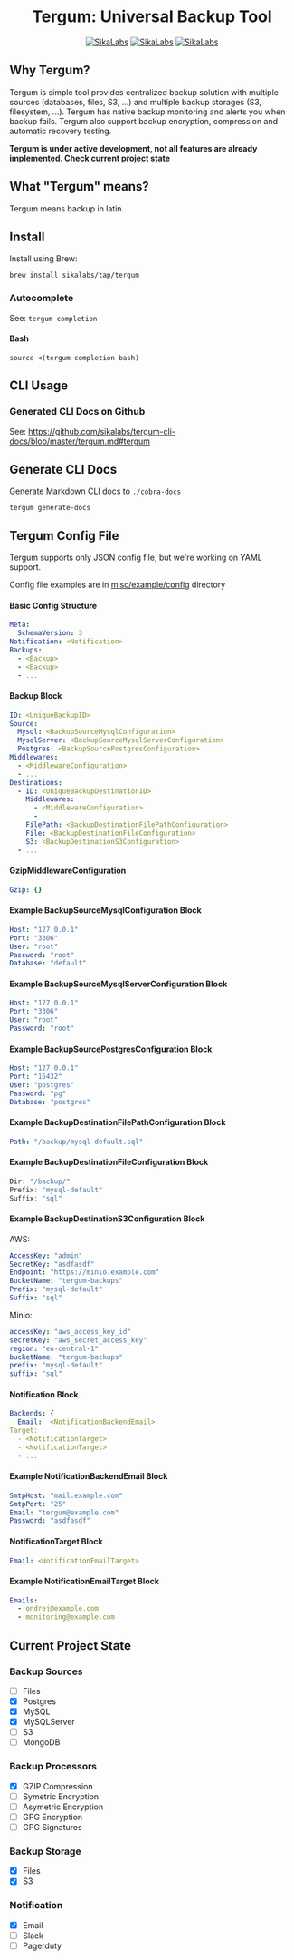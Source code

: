 <p align="center">
  <h1 align="center">Tergum: Universal Backup Tool</h1>
  <p align="center">
    <a href="https://opensource.sikalabs.com"><img alt="SikaLabs" src="https://img.shields.io/badge/OPENSOURCE BY-SIKALABS-131480?style=for-the-badge"></a>
    <a href="https://sikalabs.com"><img alt="SikaLabs" src="https://img.shields.io/badge/-sikalabs.com-gray?style=for-the-badge"></a>
    <a href="mailto://opensource@sikalabs.com"><img alt="SikaLabs" src="https://img.shields.io/badge/-opensource@sikalabs.com-gray?style=for-the-badge"></a>
  </p>
</p>

## Why Tergum?

Tergum is simple tool provides centralized backup solution with multiple sources (databases, files, S3, ...) and multiple backup storages (S3, filesystem, ...). Tergum has native backup monitoring and alerts you when backup fails. Tergum also support backup encryption, compression and automatic recovery testing.

__Tergum is under active development, not all features are already implemented. Check [current project state](#current-project-state)__

## What "Tergum" means?

Tergum means backup in latin.

## Install

Install using Brew:

```
brew install sikalabs/tap/tergum
```

### Autocomplete

See: `tergum completion`

#### Bash

```
source <(tergum completion bash)
```

## CLI Usage

### Generated CLI Docs on Github

See: <https://github.com/sikalabs/tergum-cli-docs/blob/master/tergum.md#tergum>

## Generate CLI Docs

Generate Markdown CLI docs to `./cobra-docs`

```
tergum generate-docs
```

## Tergum Config File

Tergum supports only JSON config file, but we're working on YAML support.

Config file examples are in [misc/example/config](./misc/example/config) directory

#### Basic Config Structure

```yaml
Meta:
  SchemaVersion: 3
Notification: <Notification>
Backups:
  - <Backup>
  - <Backup>
  - ...
```

#### Backup Block

```yaml
ID: <UniqueBackupID>
Source:
  Mysql: <BackupSourceMysqlConfiguration>
  MysqlServer: <BackupSourceMysqlServerConfiguration>
  Postgres: <BackupSourcePostgresConfiguration>
Middlewares:
  - <MiddlewareConfiguration>
  - ...
Destinations:
  - ID: <UniqueBackupDestinationID>
    Middlewares:
      - <MiddlewareConfiguration>
      - ...
    FilePath: <BackupDestinationFilePathConfiguration>
    File: <BackupDestinationFileConfiguration>
    S3: <BackupDestinationS3Configuration>
  - ...
```

#### GzipMiddlewareConfiguration

```yaml
Gzip: {}
```

#### Example BackupSourceMysqlConfiguration Block

```yaml
Host: "127.0.0.1"
Port: "3306"
User: "root"
Password: "root"
Database: "default"
```

#### Example BackupSourceMysqlServerConfiguration Block

```yaml
Host: "127.0.0.1"
Port: "3306"
User: "root"
Password: "root"
```

#### Example BackupSourcePostgresConfiguration Block

```yaml
Host: "127.0.0.1"
Port: "15432"
User: "postgres"
Password: "pg"
Database: "postgres"
```

#### Example BackupDestinationFilePathConfiguration Block

```yaml
Path: "/backup/mysql-default.sql"
```

#### Example BackupDestinationFileConfiguration Block

```jsx
Dir: "/backup/"
Prefix: "mysql-default"
Suffix: "sql"
```

#### Example BackupDestinationS3Configuration Block

AWS:

```yaml
AccessKey: "admin"
SecretKey: "asdfasdf"
Endpoint: "https://minio.example.com"
BucketName: "tergum-backups"
Prefix: "mysql-default"
Suffix: "sql"
```

Minio:

```yaml
accessKey: "aws_access_key_id"
secretKey: "aws_secret_access_key"
region: "eu-central-1"
bucketName: "tergum-backups"
prefix: "mysql-default"
suffix: "sql"
```

#### Notification Block

```yaml
Backends: {
  Email:  <NotificationBackendEmail>
Target:
  - <NotificationTarget>
  - <NotificationTarget>
  - ...
```

#### Example NotificationBackendEmail Block

```yaml
SmtpHost: "mail.example.com"
SmtpPort: "25"
Email: "tergum@example.com"
Password: "asdfasdf"
```

#### NotificationTarget Block

```yaml
Email: <NotificationEmailTarget>
```

#### Example NotificationEmailTarget Block

```yaml
Emails:
  - ondrej@example.com
  - monitoring@example.com
```

## Current Project State

### Backup Sources

- [ ] Files
- [x] Postgres
- [x] MySQL
- [x] MySQLServer
- [ ] S3
- [ ] MongoDB

### Backup Processors

- [x] GZIP Compression
- [ ] Symetric Encryption
- [ ] Asymetric Encryption
- [ ] GPG Encryption
- [ ] GPG Signatures

### Backup Storage

- [x] Files
- [x] S3

### Notification

- [x] Email
- [ ] Slack
- [ ] Pagerduty
